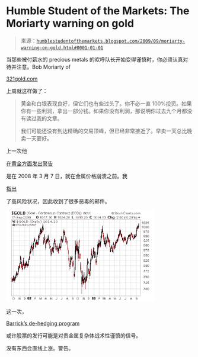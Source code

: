<!--yml

分类：未分类

日期：2024-05-18 00:46:40

-->

# Humble Student of the Markets: The Moriarty warning on gold

> 来源：[`humblestudentofthemarkets.blogspot.com/2009/09/moriarty-warning-on-gold.html#0001-01-01`](https://humblestudentofthemarkets.blogspot.com/2009/09/moriarty-warning-on-gold.html#0001-01-01)

当那些被付薪水的 precious metals 的欢呼队长开始变得谨慎时，你必须认真对待并注意。Bob Moriarty of

[321gold.com](http://www.321gold.com/editorials/moriarty/moriarty091109.html)

上周就这样做了：

> 黄金和白银表现良好，但它们也有些过头了。你不必一直 100%投资。如果你有一些利润，拿出一部分钱。如果你没有利润，那说明你过去九个月都没有读过我的文章。
> 
> 我们可能还没有到达精确的交易顶峰，但已经非常接近了。早卖一天总比晚卖一天要好。

上一次他

[在黄金方面发出警告](http://www.321gold.com/editorials/moriarty/moriarty030708.html)

是在 2008 年 3 月 7 日，就在金属价格崩溃之前。我

[指出](http://humblestudentofthemarkets.blogspot.com/2008/03/short-term-warning-for-us-dollar-bears.html)

了高风险状况，因此收到了很多恶毒的邮件。

![img](img/0b7041b92b3562b3f24d4550f115a6aa.png)

这一次，

[Barrick’s de-hedging program](http://humblestudentofthemarkets.blogspot.com/2009/09/is-barrick-responsible-for-gold-at-1000.html)

或许股票的发行可能是对贵金属复杂体战术性谨慎的信号。

没有东西会直线上涨。警告。
